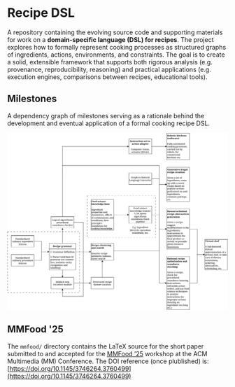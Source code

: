 # Recipe DSL

A repository containing the evolving source code and supporting materials for work on a **domain-specific language (DSL) for recipes**. The project explores how to formally represent cooking processes as structured graphs of ingredients, actions, environments, and constraints. The goal is to create a solid, extensible framework that supports both rigorous analysis (e.g. provenance, reproducibility, reasoning) and practical applications (e.g. execution engines, comparisons between recipes, educational tools).

## Milestones

A dependency graph of milestones serving as a rationale behind the development and eventual application of a formal cooking recipe DSL.

![Milestones](notepad/diagrams/milestones.svg)

## MMFood '25

The `mmfood/` directory contains the LaTeX source for the short paper submitted to and accepted for the [MMFood ’25](https://mm-food.github.io/2025/) workshop at the ACM Multimedia (MM) Conference. The DOI reference (once plublished) is: [https://doi.org/10.1145/3746264.3760499](https://doi.org/10.1145/3746264.3760499)
